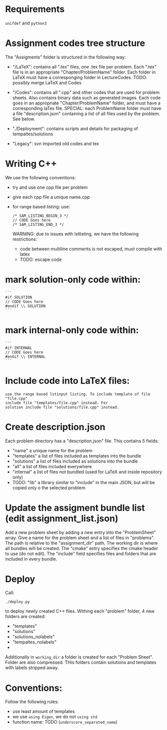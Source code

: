 # Requirements

`unifdef` and `python3`

# Assignment codes tree structure

The "Assigments" folder is structured in the following way:
 - "/LaTeX": contains all ".tex" files, *one* .tex file per problem. Each ".tex" file is in an appropriate "Chapter/ProblemName" folder.
   Each folder in LaTeX must have a corresponging folder in LectureCodes.
   TODO: possibly merge LaTeX and Codes
 - "/Codes": contains all ".cpp" and other codes that are used for problem sheets. Also contains binary data such as generated images.
   Each code goes in an appropriate "Chapter/ProblemName" folder, and must have a corresponding laTex file.
   SPECIAL: each ProblemName folder must have a file "description.json" containing a list of all files used by the problem. See below.
 - "./Deployment": contains scripts and details for packaging of tempaltes/solutions

 - "Legacy": svn imported old codes and tex

# Writing C++

We use the following conventions:
- try and use one cpp file per problem
- give each cpp file a unique name.cpp
- for range based listing: use:

    ```
    /* SAM_LISTING_BEGIN_3 */
    // CODE Goes here
    /* SAM_LISTING_END_3 */
    ```

    WARNING: due to issues with lstlisting, we have the following restrictions:
    - code between multiline comments is not escaped, must compile with latex
    - TODO: escape code


# mark solution-only code within:

    ```
    #if SOLUTION
    // CODE Goes here
    #endif \\ SOLUTION
    ```

# mark internal-only code within:

    ```
    #if INTERNAL
    // CODE Goes here
    #endif \\ INTERNAL
    ```

# Include code into LaTeX files:
    use the range based lstinput listing. To include template of file "file.cpp"
    include file "templates/file.cpp" instead. For
    solution include file "solutions/file.cpp" instead.

# Create description.json

Each problem directory has a "description.json" file. This contains 5 fields:
- "name" a unique name for the problem
- "templates" a list of files included as templates into the bundle
- "solutions" a list of files included as solutions into the bundle
- "all" a list of files included everywhere
- "internal" a list of files not bundled (used for LaTeX and inside repository only)
- TODO: "lib" a library similar to "include" in the main JSON,
  but will be copied only o the selected problem 

# Update the assigment bundle list (edit assignment_list.json)

Add a new problem sheet by adding a new entry into the "ProblemSheet" array.
Give a name for the problem sheet and a list of
files in "problems". The path is relative
to the "assignment_dir" path. The working dir is where all bundles will be created.
The "cmake" entry specifies the cmake header to use (do not edit).
The "include" field specifies files and folders that are included in every bundle.

# Deploy

Call:

```
./deploy.py
```

to deploy newly created C++ files. Withing each "problem" folder, 4 new folders
are created:
- "templates"
- "solutions"
- "solutions_nolabels"
- "tempaltes_nolabels"
- 
Additionally in `working_dir` a folder is created for each "Problem Sheet".
Folder are also compressed. THis folders contain solutions and templates
with labels stripped away.

# Conventions:

Follow the following rules:
- use least amount of templates
- we use `using Eigen`, we do not `using std`
- function name: TODO (`underscore_separated_name`)
